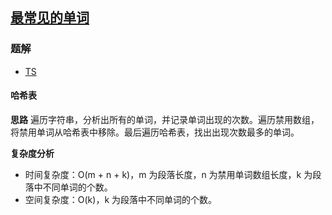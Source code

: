 ## [最常见的单词](https://leetcode.cn/problems/most-common-word/)

### 题解
+ [TS](../../ts/896/819.ts)

#### 哈希表
**思路**
遍历字符串，分析出所有的单词，并记录单词出现的次数。遍历禁用数组，将禁用单词从哈希表中移除。最后遍历哈希表，找出出现次数最多的单词。

**复杂度分析**
+ 时间复杂度：O(m + n + k)，m 为段落长度，n 为禁用单词数组长度，k 为段落中不同单词的个数。
+ 空间复杂度：O(k)，k 为段落中不同单词的个数。
